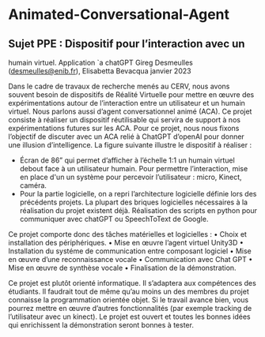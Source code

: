 # Animated-Conversational-Agent

## Sujet PPE : Dispositif pour l’interaction avec un
humain virtuel. Application `a chatGPT
Gireg Desmeulles (desmeulles@enib.fr), Elisabetta Bevacqua
janvier 2023

Dans le cadre de travaux de recherche menés au CERV, nous avons souvent
besoin de dispositifs de Réalité Virtuelle pour mettre en œuvre des expérimentations autour de l’interaction entre un utilisateur et un humain virtuel. Nous
parlons aussi d’agent conversationnel animé (ACA). Ce projet consiste à réaliser un dispositif réutilisable qui servira de support à nos expérimentations futures
sur les ACA. Pour ce projet, nous nous fixons l’objectif de discuter avec un ACA relié à ChatGPT d’openAI pour donner une illusion d’intelligence. La figure suivante illustre le dispositif à réaliser :

- Écran de 86” qui permet d’afficher à l’échelle 1:1 un humain virtuel debout face à un utilisateur humain. Pour permettre l’interaction, mise en place d'un un système pour percevoir l’utilisateur : micro, Kinect, caméra. 
- Pour la partie logicielle, on a repri l’architecture logicielle définie lors des précédents projets. La plupart des briques logicielles nécessaires à la réalisation
du projet existent déjà. Réalisation des scripts en python pour communiquer avec chatGPT ou SpeechToText de Google.

Ce projet comporte donc des tâches matérielles et logicielles :
• Choix et installation des périphériques.
• Mise en œuvre l’agent virtuel Unity3D
• Installation du systéme de communication entre composant logiciel
• Mise en œuvre d’une reconnaissance vocale
• Communication avec Chat GPT
• Mise en œuvre de synthèse vocale
• Finalisation de la démonstration.

Ce projet est plutôt orienté informatique. Il s’adaptera aux compétences des étudiants. Il faudrait tout de même qu’au moins un des membres du projet connaisse la programmation orientée objet. Si le travail avance bien, vous pourrez mettre en œuvre d’autres fonctionnalités (par exemple tracking de l’utilisateur avec un kinect). Le projet est ouvert et toutes les bonnes idées qui enrichissent la démonstration seront bonnes à tester.


